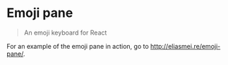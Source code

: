 # Emoji pane

> An emoji keyboard for React

For an example of the emoji pane in action, go to http://eliasmei.re/emoji-pane/.
